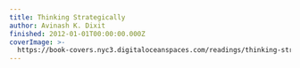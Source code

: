 ```yaml
---
title: Thinking Strategically
author: Avinash K. Dixit
finished: 2012-01-01T00:00:00.000Z
coverImage: >-
  https://book-covers.nyc3.digitaloceanspaces.com/readings/thinking-strategically-01.jpg
---
```

